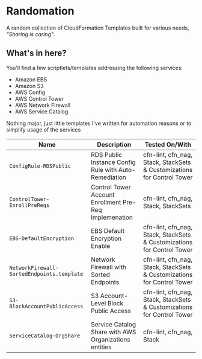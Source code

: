# Randomation
A random collection of CloudFormation Templates built for various needs, _"Sharing is caring"_.

## What's in here?

You'll find a few scriptlets/templates addressing the following services:

- Amazon EBS
- Amazon S3
- AWS Config
- AWS Control Tower
- AWS Network Firewall
- AWS Service Catalog

Nothing major, just little templates I've written for automation reasons or to simplify usage of the services


| Name        | Description | Tested On/With |
| ----------- | ----------- | -------------- |
| `ConfigRule-RDSPublic` | RDS Public Instance Config Rule with Auto-Remediation | cfn-lint, cfn_nag, Stack, StackSets & Customizations for Control Tower |
| `ControlTower-EnrollPreReqs` | Control Tower Account Enrollment Pre-Req Implemenation | cfn-lint, cfn_nag, Stack, StackSets |
| `EBS-DefaultEncryption` | EBS Default Encryption Enable | cfn-lint, cfn_nag, Stack, StackSets & Customizations for Control Tower |
| `NetworkFirewall-SortedEndpoints.template` | Network Firewall with Sorted Endpoints | cfn-lint, cfn_nag, Stack, StackSets & Customizations for Control Tower |
| `S3-BlockAccountPublicAccess` | S3 Account-Level Block Public Access | cfn-lint, cfn_nag, Stack, StackSets & Customizations for Control Tower |
| `ServiceCatalog-OrgShare` | Service Catalog Share with AWS Organizations entities | cfn-lint, cfn_nag, Stack |
